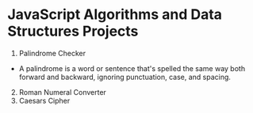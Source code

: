 # JavaScript Algorithms and Data Structures Projects

1. Palindrome Checker
 - A palindrome is a word or sentence that's spelled the same way both forward and backward, ignoring punctuation, case, and spacing.

2. Roman Numeral Converter
3. Caesars Cipher